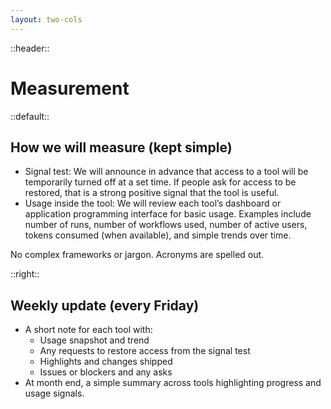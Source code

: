 ```yaml
---
layout: two-cols
---
```


::header::
# Measurement

::default::

## How we will measure (kept simple)

- Signal test: We will announce in advance that access to a tool will be temporarily turned off at a set time. If people ask for access to be restored, that is a strong positive signal that the tool is useful.
- Usage inside the tool: We will review each tool’s dashboard or application programming interface for basic usage. Examples include number of runs, number of workflows used, number of active users, tokens consumed (when available), and simple trends over time.

No complex frameworks or jargon. Acronyms are spelled out.

::right::

## Weekly update (every Friday)

- A short note for each tool with:
  - Usage snapshot and trend
  - Any requests to restore access from the signal test
  - Highlights and changes shipped
  - Issues or blockers and any asks
- At month end, a simple summary across tools highlighting progress and usage signals.

